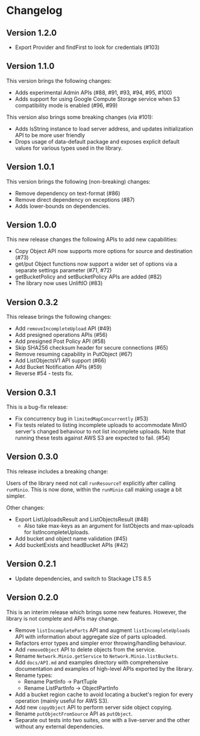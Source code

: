 Changelog
==========

## Version 1.2.0

* Export Provider and findFirst to look for credentials (#103)

## Version 1.1.0

This version brings the following changes:

* Adds experimental Admin APIs (#88, #91, #93, #94, #95, #100)
* Adds support for using Google Compute Storage service when S3
  compatibility mode is enabled (#96, #99)

This version also brings some breaking changes (via #101):

* Adds IsString instance to load server address, and updates
  initialization API to be more user friendly
* Drops usage of data-default package and exposes explicit default
  values for various types used in the library.

## Version 1.0.1

This version brings the following (non-breaking) changes:

* Remove dependency on text-format (#86)
* Remove direct dependency on exceptions (#87)
* Adds lower-bounds on dependencies.

## Version 1.0.0

This new release changes the following APIs to add new capabilities:

* Copy Object API now supports more options for source and destination (#73)
* get/put Object functions now support a wider set of options via a
  separate settings parameter (#71, #72)
* getBucketPolicy and setBucketPolicy APIs are added (#82)
* The library now uses UnliftIO (#83)

## Version 0.3.2

This release brings the following changes:

* Add `removeIncompleteUpload` API (#49)
* Add presigned operations APIs (#56)
* Add presigned Post Policy API (#58)
* Skip SHA256 checksum header for secure connections (#65)
* Remove resuming capability in PutObject (#67)
* Add ListObjectsV1 API support (#66)
* Add Bucket Notification APIs (#59)
* Reverse #54 - tests fix.

## Version 0.3.1

This is a bug-fix release:

* Fix concurrency bug in `limitedMapConcurrently` (#53)
* Fix tests related to listing incomplete uploads to accommodate MinIO
  server's changed behaviour to not list incomplete uploads. Note that
  running these tests against AWS S3 are expected to fail. (#54)

## Version 0.3.0

This release includes a breaking change:

Users of the library need not call `runResourceT` explicitly after
calling `runMinio`. This is now done, within the `runMinio` call
making usage a bit simpler.

Other changes:

* Export ListUploadsResult and ListObjectsResult (#48)
  * Also take max-keys as an argument for listObjects and max-uploads
    for listIncompleteUploads.
* Add bucket and object name validation (#45)
* Add bucketExists and headBucket APIs (#42)

## Version 0.2.1

* Update dependencies, and switch to Stackage LTS 8.5

## Version 0.2.0

This is an interim release which brings some new features. However,
the library is not complete and APIs may change.

* Remove `listIncompleteParts` API and augment `listIncompleteUploads`
  API with information about aggregate size of parts uploaded.
* Refactors error types and simpler error throwing/handling behaviour.
* Add `removeObject` API to delete objects from the service.
* Rename `Network.Minio.getService` to `Network.Minio.listBuckets`.
* Add `docs/API.md` and examples directory with comprehensive
  documentation and examples of high-level APIs exported by the
  library.
* Rename types:
  * Rename PartInfo -> PartTuple
  * Rename ListPartInfo -> ObjectPartInfo
* Add a bucket region cache to avoid locating a bucket's region for
  every operation (mainly useful for AWS S3).
* Add new `copyObject` API to perform server side object copying.
* Rename `putObjectFromSource` API as `putObject`.
* Separate out tests into two suites, one with a live-server and the
  other without any external dependencies.
